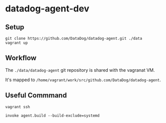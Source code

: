# datadog-agent-dev

## Setup

```
git clone https://github.com/DataDog/datadog-agent.git ./data
vagrant up
```

## Workflow

The `./data/datadog-agent` git repository is shared with the vagranat VM.

It's mapped to `/home/vagrant/work/src/github.com/DataDog/datadog-agent`.


## Useful Commmand

```
vagrant ssh

invoke agent.build --build-exclude=systemd
```
